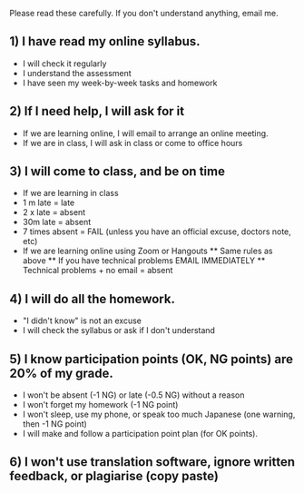 Please read these carefully. If you don't understand anything, email me. 

## 1) I have read my online syllabus. 
* I will check it regularly
* I understand the assessment
* I have seen my week-by-week tasks and homework

## 2) If I need help, I will ask for it 
* If we are learning online, I will email to arrange an online meeting. 
* If we are in class, I will ask in class or come to office hours

## 3) I will come to class, and be on time
* If we are learning in class
* 1 m  late = late	
* 2 x late = absent
* 30m late = absent	
* 7 times absent = FAIL (unless you have an official excuse, doctors note, etc)
* If we are learning online using Zoom or Hangouts
** Same rules as above
** If you have technical problems EMAIL IMMEDIATELY
** Technical problems + no email = absent

## 4) I will do all the homework. 
* "I didn't know" is not an excuse
* I will check the syllabus or ask if I don't understand

## 5) I know participation points (OK, NG points) are 20% of my grade. 
* I won't be absent (-1 NG) or late (-0.5 NG) without a reason
* I won't forget my homework (-1 NG point)
* I won't sleep, use my phone, or speak too much Japanese (one warning, then -1 NG point)
* I will make and follow a participation point plan (for OK points). 

## 6) I won't use translation software, ignore written feedback, or plagiarise (copy paste)
